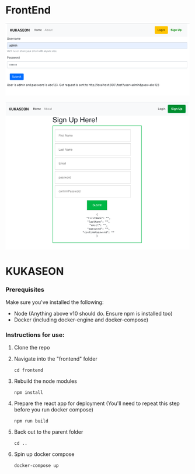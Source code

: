 # FrontEnd

![LogIn](https://github.com/OlSavMe/kukaseon/blob/master/frontend/kukaseonLogIn.png)



![SignUp](https://github.com/OlSavMe/kukaseon/blob/master/frontend/kukaseonSignUp.png)







# KUKASEON

### Prerequisites
Make sure you've installed the following:
+ Node (Anything above v10 should do. Ensure npm is installed too)
+ Docker (including docker-engine and docker-compose)

### Instructions for use:

1) Clone the repo

2) Navigate into the "frontend" folder
    ``` 
    cd frontend
    ```

3) Rebuild the node modules
    ```
    npm install
    ```

4) Prepare the react app for deployment (You'll need to repeat this step before you run docker compose)
    ```
    npm run build
    ```

5) Back out to the parent folder
    ```
    cd ..
    ```

6) Spin up docker compose
    ```
    docker-compose up
    ```
